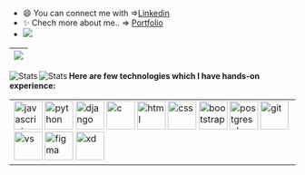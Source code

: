 
<!--<h3 align="left">Connect with me:</h3>
<hr>
<p align="left">
<a href="https://www.linkedin.com/in/a-s-l-manasa-ba8b371bb/" target="blank"><img align="center" src="https://raw.githubusercontent.com/rahuldkjain/github-profile-readme-generator/6253936f99716cd30c07055d5d10e9332af37171/src/images/icons/Social/linked-in-alt.svg" alt="its-kumar" height="30" width="40" /></a>  </p> -->
- 😄 You can connect me with =><a href = "https://www.linkedin.com/in/a-s-l-manasa-ba8b371bb/" target="_blank">Linkedin</a>
- ✨ Chech more about me.. => <a href = "https://aslmanasa.github.io/" target="_blank">Portfolio</a>
-  ![](https://komarev.com/ghpvc/?username=ASLManasa)



<table align="center">
<thead>
<tr>
<th style="text-align:center"><img src="https://github-readme-streak-stats.herokuapp.com/?user=ASLManasa&theme=tokyonight"></th>
</tr>
</thead>
</table>
<img align="left" alt="Stats" src="https://github-readme-stats.vercel.app/api?username=ASLManasa&&show_icons=true&title_color=ffffff&icon_color=bb2acf&text_color=daf7dc&bg_color=151515" />
<img align="left" alt="Stats" src="https://github-readme-stats.vercel.app/api/top-langs/?username=ASLManasa&exclude_repo=github-readme-stats,ASLManasa.github.io" />


**Here are few technologies which I have hands-on experience:**

<table>
    <tr>
      <td>
        <div>
          <img src="https://img.icons8.com/color/128/000000/javascript.png" alt="javascript" width="50" height="50" />
          <img src="https://img.icons8.com/color/128/000000/python.png" alt="python" width="50" height="50" />
          <img src="https://img.icons8.com/color/128/000000/django.png" alt="django" width="50" height="50" />
          <img src="https://img.icons8.com/color/48/000000/c-programming.png" alt="c" width="50" height="50" />
          <img src="https://img.icons8.com/color/48/000000/html-5--v1.png" alt="html" width="50" height="50"/>
          <img src="https://img.icons8.com/color/48/000000/css3.png" alt="css" width="50" height="50" />
          <img src="https://img.icons8.com/color/128/000000/bootstrap.png" alt="bootstrap" width="50" height="50" />
           <img src="https://img.icons8.com/color/128/000000/postgresql.png" alt="postgresql" width="50" height="50" />
          <img src="https://img.icons8.com/color/128/000000/git.png" alt="git" width="50" height="50" />
          <img src="https://img.icons8.com/color/48/000000/visual-studio-code-2019.png" alt="vs" width="50" height="50"/>
          <img src="https://img.icons8.com/color/48/000000/figma--v1.png" alt="figma" width="50" height="50" />
          <img src="https://img.icons8.com/color/128/000000/adobe-xd.png" alt="xd" width="50" height="50" />
        </div>
    </td>
  </tr>
</table>





